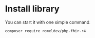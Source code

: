 # Install library
You can start it with one simple command:

```shell
composer require romeldev/php-fhir-r4
```
